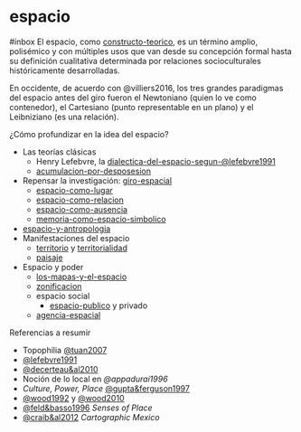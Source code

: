 # espacio

\#inbox
El espacio, como [constructo-teorico](constructo-teorico.md), es un término amplio, polisémico y con múltiples usos que van desde su concepción formal hasta su definición cualitativa determinada por relaciones socioculturales históricamente desarrolladas.

En occidente, de acuerdo con @villiers2016, los tres grandes paradigmas del espacio antes del giro fueron el Newtoniano (quien lo ve como contenedor), el Cartesiano (punto representable en un plano) y el Leibniziano (es una relación).

¿Cómo profundizar en la idea del espacio?

* Las teorías clásicas
  * Henry Lefebvre, la [dialectica-del-espacio-segun-@lefebvre1991](dialectica-del-espacio-segun-@lefebvre1991.md)
  * [acumulacion-por-desposesion](acumulacion-por-desposesion.md)
* Repensar la investigación: [giro-espacial](giro-espacial.md)
  * [espacio-como-lugar](espacio-como-lugar.md)
  * [espacio-como-relacion](espacio-como-relacion.md)
  * [espacio-como-ausencia](espacio-como-ausencia.md)
  * [memoria-como-espacio-simbolico](memoria-como-espacio-simbolico.md)
* [espacio-y-antropologia](espacio-y-antropologia.md)
* Manifestaciones del espacio
  * [territorio](territorio.md) y [territorialidad](territorialidad.md)
  * [paisaje](paisaje.md)
* Espacio y poder
  * [los-mapas-y-el-espacio](los-mapas-y-el-espacio.md)
  * [zonificacion](zonificacion.md)
  * espacio social
    * [espacio-publico](espacio-publico.md) y privado
  * [agencia-espacial](agencia-espacial.md)

Referencias a resumir

* Topophilia [@tuan2007](@tuan2007.md)
* [@lefebvre1991](@lefebvre1991.md)
* [@decerteau&al2010](@decerteau&al2010.md)
* Noción de lo local en *@appadurai1996*
* *Culture, Power, Place* [@gupta&ferguson1997](@gupta&ferguson1997.md)
* [@wood1992](@wood1992.md) y [@wood2010](@wood2010.md)
* [@feld&basso1996](@feld&basso1996.md) *Senses of Place*
* [@craib&al2012](@craib&al2012.md) *Cartographic Mexico*

<!--Matthew Sparke. In the Space of Theory. Postfoundational Geographies of the Nation-State.-->


